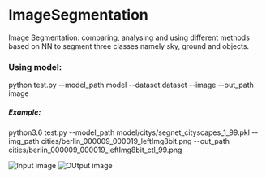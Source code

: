 # ImageSegmentation
Image Segmentation:
comparing, analysing and using different methods based on NN to segment three classes namely sky, ground and objects.

### Using model:
python test.py --model_path model --dataset dataset --image --out_path image

##### Example:
python3.6 test.py --model_path model/citys/segnet_cityscapes_1_99.pkl --img_path cities/berlin_000009_000019_leftImg8bit.png --out_path cities/berlin_000009_000019_leftImg8bit_ctl_99.png

![Input image](https://github.com/Thesis-Dominique/ImageSegmentation/blob/master/cities/berlin_000006_000019_leftImg8bit.png)
![OUtput image](https://github.com/Thesis-Dominique/ImageSegmentation/blob/master/cities/berlin_000006_000019_leftImg8bit_ctl_99.png)

  
